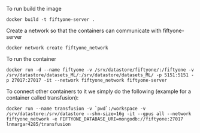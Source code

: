 To run build the image

```
docker build -t fiftyone-server .
```

Create a network so that the containers can communicate with fiftyone-server

```
docker network create fiftyone_network
```

To run the container

```
docker run -d --name fiftyone -v /srv/datastore/fiftyone/:/fiftyone -v /srv/datastore/datasets_ML/:/srv/datastore/datasets_ML/ -p 5151:5151 -p 27017:27017 -it --network fiftyone_network fiftyone-server
```

To connect other containers to it we simply do the following (example for a container called transfusion):

```
docker run --name transfusion -v `pwd`:/workspace -v /srv/datastore:/srv/datastore --shm-size=16g -it --gpus all --network fiftyone_network -e FIFTYONE_DATABASE_URI=mongodb://fiftyone:27017 lnmargar4285/transfusion
```


